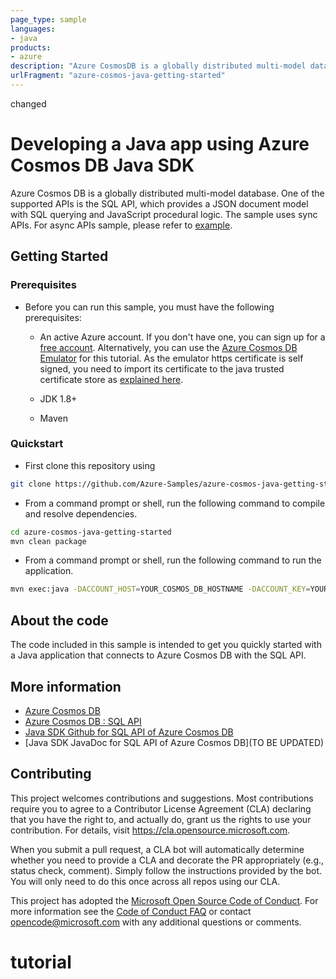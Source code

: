 ```yaml
---
page_type: sample
languages:
- java
products:
- azure
description: "Azure CosmosDB is a globally distributed multi-model database."
urlFragment: "azure-cosmos-java-getting-started"
---
```

changed

# Developing a Java app using Azure Cosmos DB Java SDK

Azure Cosmos DB is a globally distributed multi-model database. One of the supported APIs is the SQL API, which provides a JSON document model with SQL querying and JavaScript procedural logic. The sample uses sync APIs. For async APIs sample, please refer to [example](https://github.com/Azure/azure-sdk-for-java/blob/feature/cosmos/v4/sdk/cosmos/azure-cosmos-examples/src/main/java/com/azure/cosmos/examples/BasicDemo.java).

## Getting Started

### Prerequisites

* Before you can run this sample, you must have the following prerequisites:

   * An active Azure account. If you don't have one, you can sign up for a [free account](https://azure.microsoft.com/free/). Alternatively, you can use the [Azure Cosmos DB Emulator](https://azure.microsoft.com/documentation/articles/documentdb-nosql-local-emulator) for this tutorial. As the emulator https certificate is self signed, you need to import its certificate to the java trusted certificate store as [explained here](https://docs.microsoft.com/azure/cosmos-db/local-emulator-export-ssl-certificates).

   * JDK 1.8+
   * Maven

### Quickstart

* First clone this repository using

```bash
git clone https://github.com/Azure-Samples/azure-cosmos-java-getting-started.git
```

* From a command prompt or shell, run the following command to compile and resolve dependencies.

```bash
cd azure-cosmos-java-getting-started
mvn clean package
```

* From a command prompt or shell, run the following command to run the application.

```bash
mvn exec:java -DACCOUNT_HOST=YOUR_COSMOS_DB_HOSTNAME -DACCOUNT_KEY=YOUR_COSMOS_DB_MASTER_KEY
```

## About the code

The code included in this sample is intended to get you quickly started with a Java application that connects to Azure Cosmos DB with the SQL API.

## More information

- [Azure Cosmos DB](https://docs.microsoft.com/azure/cosmos-db/introduction)
- [Azure Cosmos DB : SQL API](https://docs.microsoft.com/azure/cosmos-db/sql-api-introduction)
- [Java SDK Github for SQL API of Azure Cosmos DB](https://github.com/Azure/azure-sdk-for-java/tree/feature/cosmos/v4/sdk/cosmos)
- [Java SDK JavaDoc for SQL API of Azure Cosmos DB](TO BE UPDATED)

## Contributing

This project welcomes contributions and suggestions.  Most contributions require you to agree to a
Contributor License Agreement (CLA) declaring that you have the right to, and actually do, grant us
the rights to use your contribution. For details, visit https://cla.opensource.microsoft.com.

When you submit a pull request, a CLA bot will automatically determine whether you need to provide
a CLA and decorate the PR appropriately (e.g., status check, comment). Simply follow the instructions
provided by the bot. You will only need to do this once across all repos using our CLA.

This project has adopted the [Microsoft Open Source Code of Conduct](https://opensource.microsoft.com/codeofconduct/).
For more information see the [Code of Conduct FAQ](https://opensource.microsoft.com/codeofconduct/faq/) or
contact [opencode@microsoft.com](mailto:opencode@microsoft.com) with any additional questions or comments.
# tutorial
